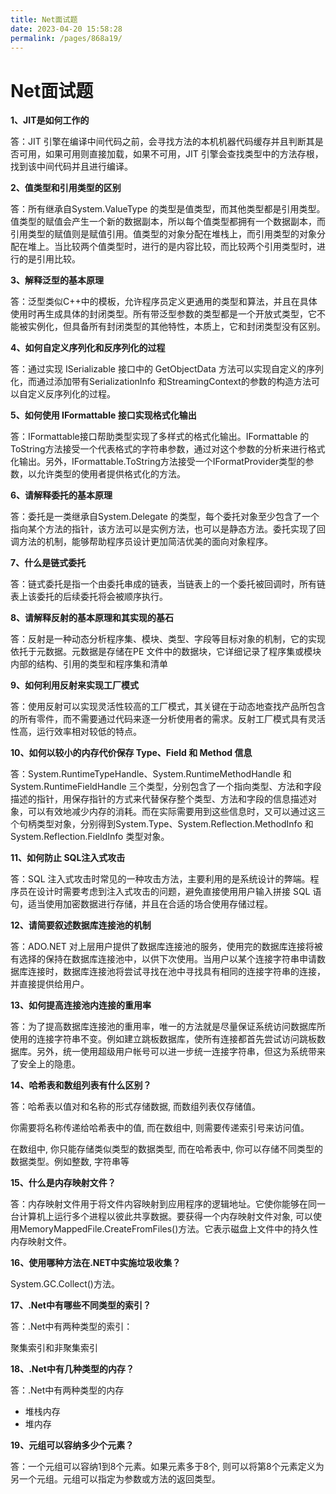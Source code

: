 ```yaml
---
title: Net面试题
date: 2023-04-20 15:58:28
permalink: /pages/868a19/
---
```

# Net面试题

**1、JIT是如何工作的**

答：JIT 引擎在编译中间代码之前，会寻找方法的本机机器代码缓存并且判断其是否可用，如果可用则直接加载，如果不可用，JIT 引擎会查找类型中的方法存根，找到该中间代码并且进行编译。

**2、值类型和引用类型的区别**

答：所有继承自System.ValueType 的类型是值类型，而其他类型都是引用类型。值类型的赋值会产生一个新的数据副本，所以每个值类型都拥有一个数据副本，而引用类型的赋值则是赋值引用。值类型的对象分配在堆栈上，而引用类型的对象分配在堆上。当比较两个值类型时，进行的是内容比较，而比较两个引用类型时，进行的是引用比较。

**3、解释泛型的基本原理**

答：泛型类似C++中的模板，允许程序员定义更通用的类型和算法，并且在具体使用时再生成具体的封闭类型。所有带泛型参数的类型都是一个开放式类型，它不能被实例化，但具备所有封闭类型的其他特性，本质上，它和封闭类型没有区别。

**4、如何自定义序列化和反序列化的过程**

答：通过实现 ISerializable 接口中的 GetObjectData 方法可以实现自定义的序列化，而通过添加带有SerializationInfo 和StreamingContext的参数的构造方法可以自定义反序列化的过程。

**5、如何使用 IFormattable 接口实现格式化输出**

答：IFormattable接口帮助类型实现了多样式的格式化输出。IFormattable 的ToString方法接受一个代表格式的字符串参数，通过对这个参数的分析来进行格式化输出。另外，IFormattable.ToString方法接受一个IFormatProvider类型的参数，以允许类型的使用者提供格式化的方法。

**6、请解释委托的基本原理** 

答：委托是一类继承自System.Delegate 的类型，每个委托对象至少包含了一个指向某个方法的指针，该方法可以是实例方法，也可以是静态方法。委托实现了回调方法的机制，能够帮助程序员设计更加简洁优美的面向对象程序。

**7、什么是链式委托**

答：链式委托是指一个由委托串成的链表，当链表上的一个委托被回调时，所有链表上该委托的后续委托将会被顺序执行。

**8、请解释反射的基本原理和其实现的基石**

答：反射是一种动态分析程序集、模块、类型、字段等目标对象的机制，它的实现依托于元数据。元数据是存储在PE 文件中的数据块，它详细记录了程序集或模块内部的结构、引用的类型和程序集和清单

**9、如何利用反射来实现工厂模式**

答：使用反射可以实现灵活性较高的工厂模式，其关键在于动态地查找产品所包含的所有零件，而不需要通过代码来逐一分析使用者的需求。反射工厂模式具有灵活性高，运行效率相对较低的特点。

**10、如何以较小的内存代价保存 Type、Field 和 Method 信息**

答：System.RuntimeTypeHandle、System.RuntimeMethodHandle 和 System.RuntimeFieldHandle 三个类型，分别包含了一个指向类型、方法和字段描述的指针，用保存指针的方式来代替保存整个类型、方法和字段的信息描述对象，可以有效地减少内存的消耗。而在实际需要用到这些信息时，又可以通过这三个句柄类型对象，分别得到System.Type、System.Reflection.MethodInfo 和System.Reflection.FieldInfo 类型对象。

**11、如何防止 SQL注入式攻击**

答：SQL 注入式攻击时常见的一种攻击方法，主要利用的是系统设计的弊端。程序员在设计时需要考虑到注入式攻击的问题，避免直接使用用户输入拼接 SQL 语句，适当使用加密数据进行存储，并且在合适的场合使用存储过程。

**12、请简要叙述数据库连接池的机制**

答：ADO.NET 对上层用户提供了数据库连接池的服务，使用完的数据库连接将被有选择的保持在数据库连接池中，以供下次使用。当用户以某个连接字符串申请数据库连接时，数据库连接池将尝试寻找在池中寻找具有相同的连接字符串的连接，并直接提供给用户。

**13、如何提高连接池内连接的重用率** 

答：为了提高数据库连接池的重用率，唯一的方法就是尽量保证系统访问数据库所使用的连接字符串不变。例如建立跳板数据库，使所有连接都首先尝试访问跳板数据库。另外，统一使用超级用户帐号可以进一步统一连接字符串，但这为系统带来了安全上的隐患。

**14、哈希表和数组列表有什么区别？**

答：哈希表以值对和名称的形式存储数据, 而数组列表仅存储值。

你需要将名称传递给哈希表中的值, 而在数组中, 则需要传递索引号来访问值。

在数组中, 你只能存储类似类型的数据类型, 而在哈希表中, 你可以存储不同类型的数据类型。例如整数, 字符串等

**15、什么是内存映射文件？**

答：内存映射文件用于将文件内容映射到应用程序的逻辑地址。它使你能够在同一台计算机上运行多个进程以彼此共享数据。要获得一个内存映射文件对象, 可以使用MemoryMappedFile.CreateFromFiles()方法。它表示磁盘上文件中的持久性内存映射文件。

**16、使用哪种方法在.NET中实施垃圾收集？**

System.GC.Collect()方法。

**17、.Net中有哪些不同类型的索引？**

答：.Net中有两种类型的索引：

聚集索引和非聚集索引

**18、.Net中有几种类型的内存？**

答：.Net中有两种类型的内存

- 堆栈内存
- 堆内存

**19、元组可以容纳多少个元素？**

答：一个元组可以容纳1到8个元素。如果元素多于8个, 则可以将第8个元素定义为另一个元组。元组可以指定为参数或方法的返回类型。